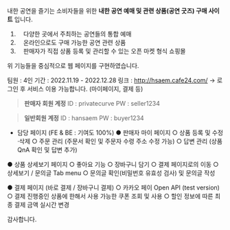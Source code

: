 내한 공연을 즐기는 소비자들을 위한 **내한 공연 예매 및 관련 상품(공연 굿즈) 구매 사이트** 입니다. 

1. 　다양한 곳에서 주최하는 공연들의 통합 예매 
2. 　온라인으로도 구매 가능한 공연 관련 상품
3. 　판매자가 직접 상품 등록 및 관리할 수 있는 오픈 마켓 형식 쇼핑몰

위 기능들을 중심적으로 웹 페이지를 구현하였습니다.

팀원 : 4인
기간 : 2022.11.19 - 2022.12.28
링크 : http://hsaem.cafe24.com/
→ 로그인 후 서비스 이용 가능합니다. (마이페이지, 결제 등) 

> **판매자 회원 계정** 
ID   :  privatecurve
PW :  seller1234

> **일반회원 계정** 
ID   :  hansaem
PW :  buyer1234


- 담당 페이지 (FE & BE : 기여도 100%)
● 판매자 마이 페이지 
  ○ 상품 등록 및 수정·삭제 
  ○ 주문 관리 (주문서 확인 및 주문자 수령 주소 수정 가능)
  ○ 답변 관리 (상품 QnA 확인 및 답변 추가)

● 상품 상세보기 페이지
  ○ 좋아요 기능 
  ○ 장바구니 담기
  ○ 결제 페이지로의 이동
  ○ 상세보기 / 문의글 Tab menu
  ○ 문의글 확인(비밀번호 유효성 검사) 및 문의글 작성 
  
● 결제 페이지 (바로 결제 / 장바구니 결제) 
  ○ 카카오 페이 Open API (test version)
  ○ 결제 진행중인 상품에 한해서 사용 가능한 쿠폰 조회 및 사용 
  ○ 할인 정보에 따른 최종 결제 금액 실시간 변경 


감사합니다. 
  
